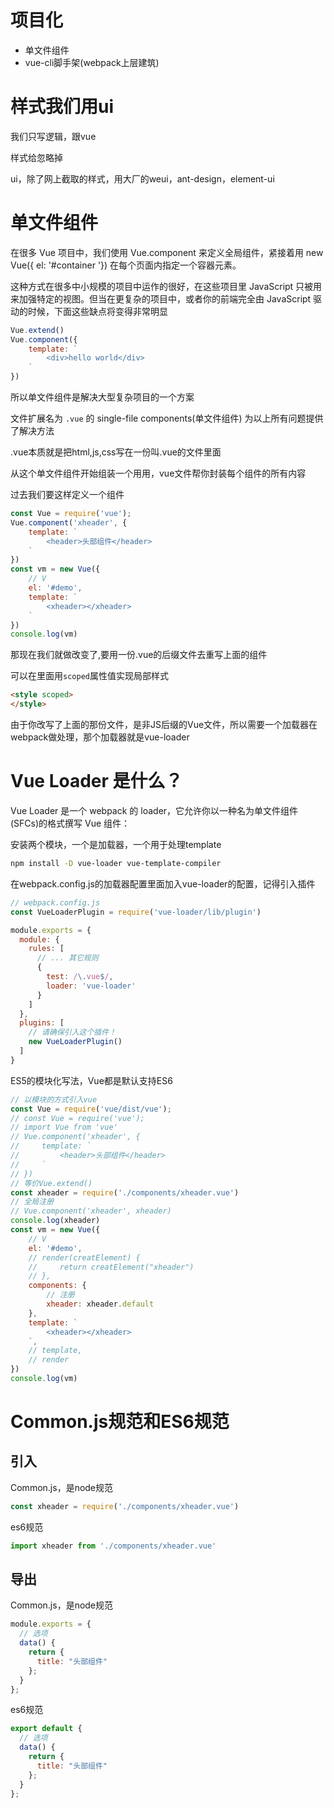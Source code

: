 # 项目化

- 单文件组件
- vue-cli脚手架(webpack上层建筑)

# 样式我们用ui

我们只写逻辑，跟vue

样式给忽略掉

ui，除了网上截取的样式，用大厂的weui，ant-design，element-ui


# 单文件组件

在很多 Vue 项目中，我们使用 Vue.component 来定义全局组件，紧接着用 new Vue({ el: '#container '}) 在每个页面内指定一个容器元素。

这种方式在很多中小规模的项目中运作的很好，在这些项目里 JavaScript 只被用来加强特定的视图。但当在更复杂的项目中，或者你的前端完全由 JavaScript 驱动的时候，下面这些缺点将变得非常明显
```js
Vue.extend()
Vue.component({
    template: `
        <div>hello world</div>
    `
})
```
所以单文件组件是解决大型复杂项目的一个方案

文件扩展名为 `.vue` 的 single-file components(单文件组件) 为以上所有问题提供了解决方法

.vue本质就是把html,js,css写在一份叫.vue的文件里面

从这个单文件组件开始组装一个用用，vue文件帮你封装每个组件的所有内容

过去我们要这样定义一个组件
```js
const Vue = require('vue');
Vue.component('xheader', {
    template: `
        <header>头部组件</header>
    `
})
const vm = new Vue({
    // V
    el: '#demo',
    template: `
        <xheader></xheader>
    `
})
console.log(vm)
```
那现在我们就做改变了,要用一份.vue的后缀文件去重写上面的组件

可以在里面用`scoped`属性值实现局部样式
```html
<style scoped>
</style>
```
由于你改写了上面的那份文件，是非JS后缀的Vue文件，所以需要一个加载器在webpack做处理，那个加载器就是vue-loader



# Vue Loader 是什么？

Vue Loader 是一个 webpack 的 loader，它允许你以一种名为单文件组件 (SFCs)的格式撰写 Vue 组件：

安装两个模块，一个是加载器，一个用于处理template

```bash
npm install -D vue-loader vue-template-compiler
```
在webpack.config.js的加载器配置里面加入vue-loader的配置，记得引入插件
```js
// webpack.config.js
const VueLoaderPlugin = require('vue-loader/lib/plugin')

module.exports = {
  module: {
    rules: [
      // ... 其它规则
      {
        test: /\.vue$/,
        loader: 'vue-loader'
      }
    ]
  },
  plugins: [
    // 请确保引入这个插件！
    new VueLoaderPlugin()
  ]
}
```
ES5的模块化写法，Vue都是默认支持ES6
```js
// 以模块的方式引入vue
const Vue = require('vue/dist/vue');
// const Vue = require('vue');
// import Vue from 'vue'
// Vue.component('xheader', {
//     template: `
//         <header>头部组件</header>
//     `
// })
// 等价Vue.extend()
const xheader = require('./components/xheader.vue')
// 全局注册
// Vue.component('xheader', xheader)
console.log(xheader)
const vm = new Vue({
    // V
    el: '#demo',
    // render(creatElement) {
    //     return creatElement("xheader")
    // },
    components: {
        // 注册
        xheader: xheader.default
    },
    template: `
        <xheader></xheader>
    `,
    // template,
    // render
})
console.log(vm)
```

# Common.js规范和ES6规范

## 引入
Common.js，是node规范
```js
const xheader = require('./components/xheader.vue')
```
es6规范
```js
import xheader from './components/xheader.vue'
```

## 导出

Common.js，是node规范
```js
module.exports = {
  // 选项
  data() {
    return {
      title: "头部组件"
    };
  }
};
```
es6规范
```js
export default {
  // 选项
  data() {
    return {
      title: "头部组件"
    };
  }
};
```